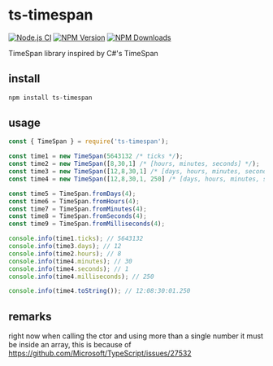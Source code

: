 # ts-timespan

[![Node.js CI](https://github.com/Meir017/ts-timespan/actions/workflows/test.yml/badge.svg)](https://github.com/Meir017/ts-timespan/actions/workflows/test.yml)
[![NPM Version][npm-image]][npm-url]
[![NPM Downloads][downloads-image]][downloads-url]

TimeSpan library inspired by C#'s TimeSpan

## install

```bash
npm install ts-timespan
```

## usage
```js
const { TimeSpan } = require('ts-timespan');

const time1 = new TimeSpan(5643132 /* ticks */);
const time2 = new TimeSpan([8,30,1] /* [hours, minutes, seconds] */);
const time3 = new TimeSpan([12,8,30,1] /* [days, hours, minutes, seconds] */);
const time4 = new TimeSpan([12,8,30,1, 250] /* [days, hours, minutes, seconds, milliseconds] */);

const time5 = TimeSpan.fromDays(4);
const time6 = TimeSpan.fromHours(4);
const time7 = TimeSpan.fromMinutes(4);
const time8 = TimeSpan.fromSeconds(4);
const time9 = TimeSpan.fromMilliseconds(4);

console.info(time1.ticks); // 5643132
console.info(time3.days); // 12
console.info(time2.hours); // 8
console.info(time4.minutes); // 30
console.info(time4.seconds); // 1
console.info(time4.milliseconds); // 250

console.info(time4.toString()); // 12:08:30:01.250
```

## remarks

right now when calling the ctor and using more than a single number it must be inside an array, this is because of https://github.com/Microsoft/TypeScript/issues/27532

[npm-image]: https://img.shields.io/npm/v/ts-timespan.svg
[npm-url]: https://npmjs.org/package/ts-timespan
[downloads-image]: https://img.shields.io/npm/dm/ts-timespan.svg
[downloads-url]: https://npmjs.org/package/ts-timespan
